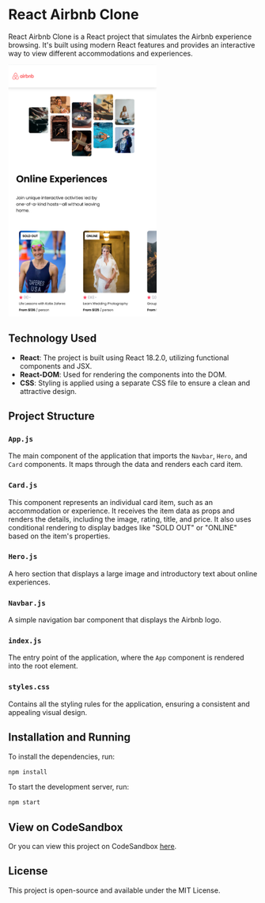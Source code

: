 
# React Airbnb Clone

React Airbnb Clone is a React project that simulates the Airbnb experience browsing. It's built using modern React features and provides an interactive way to view different accommodations and experiences.

<img src="Airbnb_clone_preview.png" alt="Example Image" width="300"/>


## Technology Used

- **React**: The project is built using React 18.2.0, utilizing functional components and JSX.
- **React-DOM**: Used for rendering the components into the DOM.
- **CSS**: Styling is applied using a separate CSS file to ensure a clean and attractive design.

## Project Structure

### `App.js`

The main component of the application that imports the `Navbar`, `Hero`, and `Card` components. It maps through the data and renders each card item.

### `Card.js`

This component represents an individual card item, such as an accommodation or experience. It receives the item data as props and renders the details, including the image, rating, title, and price. It also uses conditional rendering to display badges like "SOLD OUT" or "ONLINE" based on the item's properties.

### `Hero.js`

A hero section that displays a large image and introductory text about online experiences.

### `Navbar.js`

A simple navigation bar component that displays the Airbnb logo.

### `index.js`

The entry point of the application, where the `App` component is rendered into the root element.

### `styles.css`

Contains all the styling rules for the application, ensuring a consistent and appealing visual design.

## Installation and Running

To install the dependencies, run:

```bash
npm install
```

To start the development server, run:

```bash
npm start
```

## View on CodeSandbox

Or you can view this project on CodeSandbox [here](https://codesandbox.io/p/github/LurieK/React-AirbnbClone).


## License

This project is open-source and available under the MIT License.

